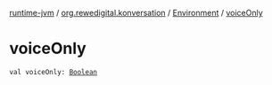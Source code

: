 [runtime-jvm](../../index.md) / [org.rewedigital.konversation](../index.md) / [Environment](index.md) / [voiceOnly](./voice-only.md)

# voiceOnly

`val voiceOnly: `[`Boolean`](https://kotlinlang.org/api/latest/jvm/stdlib/kotlin/-boolean/index.html)